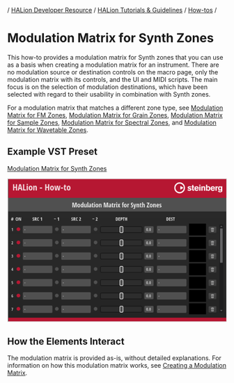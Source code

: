 / [HALion Developer Resource](../../HALion-Developer-Resource.md) / [HALion Tutorials & Guidelines](./HALion-Tutorials-Guidelines.md) / [How-tos](./How-tos.md) /

# Modulation Matrix for Synth Zones

This how-to provides a modulation matrix for Synth zones that you can use as a basis when creating a modulation matrix for an instrument. There are no modulation source or destination controls on the macro page, only the modulation matrix with its controls, and the UI and MIDI scripts. The main focus is on the selection of modulation destinations, which have been selected with regard to their usability in combination with Synth zones.

For a modulation matrix that matches a different zone type, see [Modulation Matrix for FM Zones](./Modulation-Matrix-for-FM-Zones.md), [Modulation Matrix for Grain Zones](./Modulation-Matrix-for-Grain-Zones.md), [Modulation Matrix for Sample Zones](./Modulation-Matrix-for-Sample-Zones.md), [Modulation Matrix for Spectral Zones](./Modulation-Matrix-for-Spectral-Zones.md), and [Modulation Matrix for Wavetable Zones](./Modulation-Matrix-for-Wavetable-Zones.md).


## Example VST Preset

[Modulation Matrix for Synth Zones](../vstpresets/Modulation%20Matrix%20for%20Synth%20Zones.vstpreset)

![Modulation Matrix for Synth Zones](../images/Modulation-Matrix-for-Synth-Zones.png)

## How the Elements Interact

The modulation matrix is provided as-is, without detailed explanations. For information on how this modulation matrix works, see [Creating a Modulation Matrix](./Creating-a-Modulation-Matrix.md).
